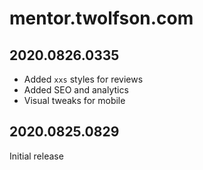 # mentor.twolfson.com
## 2020.0826.0335
- Added `xxs` styles for reviews
- Added SEO and analytics
- Visual tweaks for mobile

## 2020.0825.0829
Initial release
